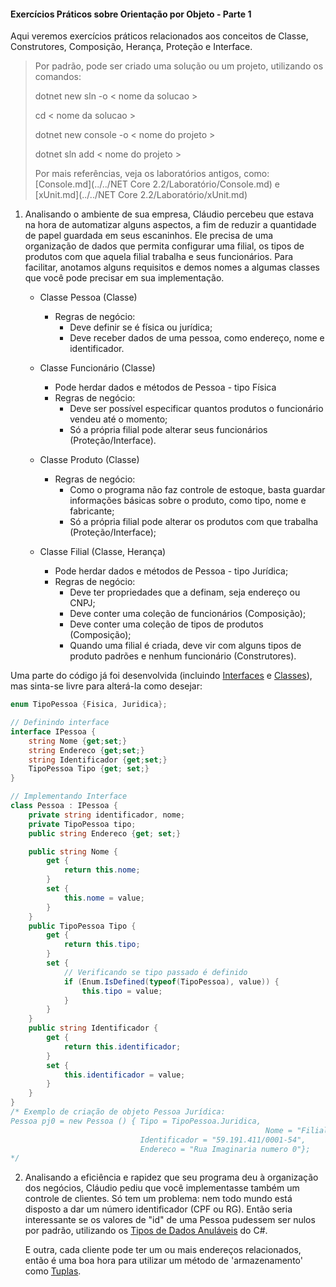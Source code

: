 #### Exercícios Práticos sobre Orientação por Objeto - Parte 1

Aqui veremos exercícios práticos relacionados aos conceitos de Classe, Construtores, Composição, Herança, Proteção e Interface.

> Por padrão, pode ser criado uma solução ou um projeto, utilizando os comandos:
>
> dotnet new sln -o < nome da solucao >
>
> cd < nome da solucao >
>
> dotnet new console -o < nome do projeto >
>
> dotnet sln add < nome do projeto >
>
>
> Por mais referências, veja os laboratórios antigos, como:
>  [Console.md](../../NET Core 2.2/Laboratório/Console.md) e  [xUnit.md](../../NET Core 2.2/Laboratório/xUnit.md) 



1. Analisando o ambiente de sua empresa, Cláudio percebeu que estava na hora de automatizar alguns aspectos, a fim de reduzir a quantidade de papel guardada em seus escaninhos. Ele precisa de uma organização de dados que permita configurar uma filial, os tipos de produtos com que aquela filial trabalha e seus funcionários. Para facilitar, anotamos alguns requisitos e demos nomes a algumas classes que você pode precisar em sua implementação.

   - Classe Pessoa (Classe)
     - Regras de negócio:
       - Deve definir se é física ou jurídica;
       - Deve receber dados de uma pessoa, como endereço, nome e identificador.

   - Classe Funcionário (Classe)
     - Pode herdar dados e métodos de Pessoa - tipo Física
     - Regras de negócio:
       - Deve ser possível especificar quantos produtos o funcionário vendeu até o momento;
       - Só a própria filial pode alterar seus funcionários  (Proteção/Interface).
   - Classe Produto (Classe)
     - Regras de negócio:
       - Como o programa não faz controle de estoque, basta guardar informações básicas sobre o produto, como tipo, nome e fabricante;
       - Só a própria filial pode alterar os produtos com que trabalha  (Proteção/Interface);
   - Classe Filial (Classe, Herança)
     - Pode herdar dados e métodos de Pessoa - tipo Jurídica;
     - Regras de negócio:
       - Deve ter propriedades que a definam, seja endereço ou CNPJ;
       - Deve conter uma coleção de funcionários (Composição);
       - Deve conter uma coleção de tipos de produtos  (Composição);
       - Quando uma filial é criada, deve vir com alguns tipos de produto padrões e nenhum funcionário (Construtores).



Uma parte do código já foi desenvolvida (incluindo [Interfaces](https://docs.microsoft.com/pt-br/dotnet/csharp/programming-guide/interfaces/) e [Classes](https://docs.microsoft.com/pt-br/dotnet/csharp/programming-guide/classes-and-structs/classes)), mas sinta-se livre para alterá-la como desejar:

```C#
enum TipoPessoa {Fisica, Juridica};

// Definindo interface
interface IPessoa {
    string Nome {get;set;}
    string Endereco {get;set;}
    string Identificador {get;set;}
    TipoPessoa Tipo {get; set;}
}

// Implementando Interface
class Pessoa : IPessoa {
    private string identificador, nome;
    private TipoPessoa tipo;
  	public string Endereco {get; set;}

    public string Nome {
        get {
            return this.nome;
        } 
        set {
            this.nome = value;
        }
    }
    public TipoPessoa Tipo { 
        get {
            return this.tipo;
        }
        set {
            // Verificando se tipo passado é definido
            if (Enum.IsDefined(typeof(TipoPessoa), value)) {
                this.tipo = value;
            }
        } 
    }
    public string Identificador { 
        get {
            return this.identificador;
        } 
        set {
            this.identificador = value;
        }
    }
}
/* Exemplo de criação de objeto Pessoa Jurídica:
Pessoa pj0 = new Pessoa () { Tipo = TipoPessoa.Juridica, 
														 Nome = "Filial 1",
                             Identificador = "59.191.411/0001-54",
                             Endereco = "Rua Imaginaria numero 0"};
*/
```





2. Analisando a eficiência e rapidez que seu programa deu à organização dos negócios, Cláudio pediu que você implementasse também um controle de clientes. Só tem um problema: nem todo mundo está disposto a dar um número identificador (CPF ou RG). Então seria interessante se os valores de "id" de uma Pessoa pudessem ser nulos por padrão, utilizando os [Tipos de Dados Anuláveis](https://docs.microsoft.com/pt-br/dotnet/csharp/nullable-references) do C#. 

   E outra, cada cliente pode ter um ou mais endereços relacionados, então é uma boa hora para utilizar um método de 'armazenamento' como [Tuplas](https://docs.microsoft.com/pt-br/dotnet/csharp/tuples).

